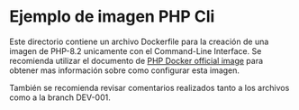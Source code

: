 # Ejemplo de imagen PHP Cli
Este directorio contiene un archivo Dockerfile para la creación de una imagen de PHP-8.2 unicamente con el Command-Line Interface. Se recomienda utilizar el documento de [PHP Docker official image](https://hub.docker.com/_/php) para obtener mas información sobre como configurar esta imagen.

También se recomienda revisar comentarios realizados tanto a los archivos como a la branch DEV-001.

